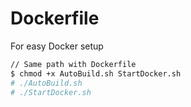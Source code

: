 # Dockerfile

For easy Docker setup

```sh
// Same path with Dockerfile
$ chmod +x AutoBuild.sh StartDocker.sh
# ./AutoBuild.sh
# ./StartDocker.sh
```
